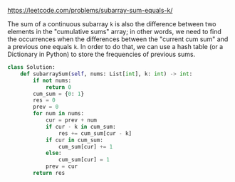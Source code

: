 <https://leetcode.com/problems/subarray-sum-equals-k/>

The sum of a continuous subarray `k` is also the difference between two elements in the "cumulative sums" array; in other words, we need to find the occurrences when the differences between the "current cum sum" and a previous one equals `k`. In order to do that, we can use a hash table (or a Dictionary in Python) to store the frequencies of previous sums.

```python
class Solution:
    def subarraySum(self, nums: List[int], k: int) -> int:
        if not nums:
            return 0
        cum_sum = {0: 1}
        res = 0
        prev = 0
        for num in nums:
            cur = prev + num
            if cur - k in cum_sum:
                res += cum_sum[cur - k]
            if cur in cum_sum:
                cum_sum[cur] += 1
            else:
                cum_sum[cur] = 1
            prev = cur
        return res
 
```

